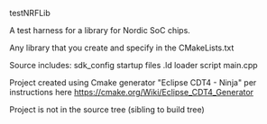 
testNRFLib

A test harness for a library for Nordic SoC chips.

Any library that you create and specify in the CMakeLists.txt

Source includes:
    sdk_config
    startup files
    .ld loader script
    main.cpp
    
Project created using Cmake generator "Eclipse CDT4 - Ninja"
per instructions here https://cmake.org/Wiki/Eclipse_CDT4_Generator

Project is not in the source tree (sibling to build tree)
    
